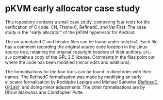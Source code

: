 # pKVM early allocator case study

This repository contains a small case study, comparing four tools for
the verification of C code: CN, Frama-C, RefinedC, and VeriFast. The
case study is the "early allocator" of the pKVM hypervisor for
Android.

The un-annotated C and header files can be found under
`original`. Each file has a comment recording the original source code
location in the Linux source tree, retaining the original copyright
headers of their authors. `GPL-2.0` contains a copy of the GPL 2.0
license. Comments in the files point out where the code has been
modified (minor edits and additions).

The formalisations for the four tools can be found in directories with
their names. The RefinedC formalisation was made by modifying an early
allocator formalisation by Rodolphe Lepigre and Michael Sammler
[[RefinedC
GitLab](https://gitlab.mpi-sws.org/iris/refinedc/-/tree/master/linux/pkvm)],
and doing minor adjustments. The other formalisations are by Dhruv Makwana
and Christopher Pulte.
